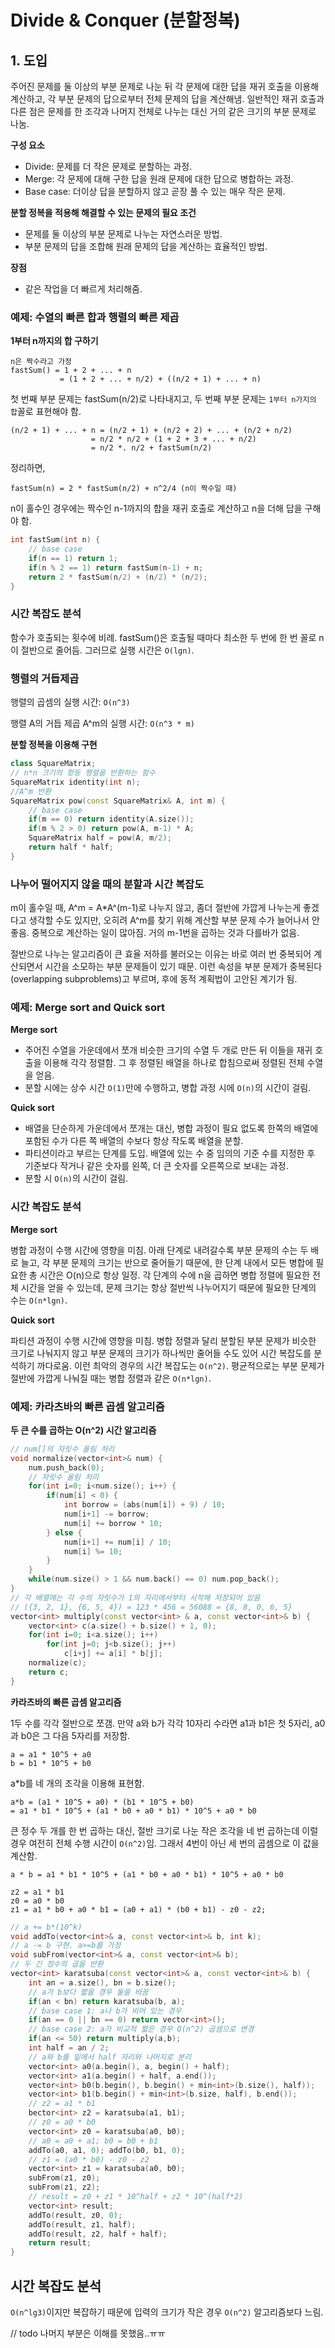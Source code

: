 # Divide & Conquer (분할정복) 

## 1. 도입

주어진 문제를 둘 이상의 부분 문제로 나눈 뒤 각 문제에 대한 답을 재귀 호출을 이용해 계산하고, 각 부분 문제의 답으로부터 전체 문제의 답을 계산해냄. 일반적인 재귀 호출과 다른 점은 문제를 한 조각과 나머지 전체로 나누는 대신 거의 같은 크기의 부분 문제로 나눔.

**구성 요소**

- Divide: 문제를 더 작은 문제로 분할하는 과정.
- Merge: 각 문제에 대해 구한 답을 원래 문제에 대한 답으로 병합하는 과정.
- Base case: 더이상 답을 분할하지 않고 곧장 풀 수 있는 매우 작은 문제.

**분할 정복을 적용해 해결할 수 있는 문제의 필요 조건**

- 문제를 둘 이상의 부분 문제로 나누는 자연스러운 방법.
- 부분 문제의 답을 조합해 원래 문제의 답을 계산하는 효율적인 방법.

**장점**

- 같은 작업을 더 빠르게 처리해줌.

### 예제: 수열의 빠른 합과 행렬의 빠른 제곱

**1부터 n까지의 합 구하기**

```
n은 짝수라고 가정
fastSum() = 1 + 2 + ... + n 
		   = (1 + 2 + ... + n/2) + ((n/2 + 1) + ... + n)
```

첫 번째 부분 문제는 fastSum(n/2)로 나타내지고, 두 번째 부분 문제는 `1부터 n가지의 합`꼴로 표현해야 함.

```
(n/2 + 1) + ... + n = (n/2 + 1) + (n/2 + 2) + ... + (n/2 + n/2) 
			      = n/2 * n/2 + (1 + 2 + 3 + ... + n/2) 
			      = n/2 *. n/2 + fastSum(n/2)
```

정리하면,

`fastSum(n) = 2 * fastSum(n/2) + n^2/4 (n이 짝수일 때)`

n이 홀수인 경우에는 짝수인 n-1까지의 합을 재귀 호출로 계산하고 n을 더해 답을 구해야 함.

```c++
int fastSum(int n) {
	// base case
	if(n == 1) return 1;
	if(n % 2 == 1) return fastSum(n-1) + n;
	return 2 * fastSum(n/2) + (n/2) * (n/2);
}
```

### 시간 복잡도 분석

함수가 호출되는 횟수에 비례. fastSum()은 호출될 때마다 최소한 두 번에 한 번 꼴로 n이 절반으로 줄어듬. 그러므로 실행 시간은 `O(lgn)`.

### 행렬의 거듭제곱

행렬의 곱셈의 실행 시간: `O(n^3)`

행렬 A의 거듭 제곱 A^m의 실행 시간: `O(n^3 * m)` 

**분할 정복을 이용해 구현**

```c++
class SquareMatrix;
// n*n 크기의 항등 행렬을 반환하는 함수
SquareMatrix identity(int n);
//A^m 반환
SquareMatrix pow(const SquareMatrix& A, int m) {
	// base case
	if(m == 0) return identity(A.size());
	if(m % 2 > 0) return pow(A, m-1) * A;
	SquareMatrix half = pow(A, m/2);
	return half * half;
}
```

### 나누어 떨어지지 않을 때의 분할과 시간 복잡도

m이 홀수일 때, A^m = A*A^(m-1)로 나누지 않고, 좀더 절반에 가깝게 나누는게 좋겠다고 생각할 수도 있지만, 오히려 A^m를 찾기 위해 계산할 부분 문제 수가 늘어나서 안좋음. 중복으로 계산하는 일이 많아짐. 거의 m-1번을 곱하는 것과 다를바가 없음.

절반으로 나누는 알고리즘이 큰 효율 저하를 불러오는 이유는 바로 여러 번 중복되어 계산되면서 시간을 소모하는 부분 문제들이 있기 때문. 이런 속성을 부분 문제가 중복된다(overlapping subproblems)고 부르며, 후에 동적 계획법이 고안된 계기가 됨.

### 예제: Merge sort and Quick sort

**Merge sort**

- 주어진 수열을 가운데에서 쪼개 비슷한 크기의 수열 두 개로 만든 뒤 이들을 재귀 호출을 이용해 각각 정렬함. 그 후 정렬된 배열을 하나로 합침으로써 정렬된 전체 수열을 얻음.
- 분할 시에는 상수 시간 `O(1)`만에 수행하고, 병합 과정 시에 `O(n)`의 시간이 걸림.

**Quick sort**

- 배열을 단순하게 가운데에서 쪼개는 대신, 병합 과정이 필요 없도록 한쪽의 배열에 포함된 수가 다른 쪽 배열의 수보다 항상 작도록 배열을 분할. 
- 파티션이라고 부르는 단계를 도입. 배열에 있는 수 중 임의의 기준 수를 지정한 후 기준보다 작거나 같은 숫자를 왼쪽, 더 큰 숫자를 오른쪽으로 보내는 과정.
- 분할 시 `O(n)`의 시간이 걸림.

### 시간 복잡도 분석

**Merge sort**

병합 과정이 수행 시간에 영향을 미침. 아래 단계로 내려갈수록 부분 문제의 수는 두 배로 늘고, 각 부분 문제의 크기는 반으로 줄어들기 때문에, 한 단계 내에서 모든 병합에 필요한 총 시간은 O(n)으로 항상 일정. 각 단계의 수에 n을 곱하면 병합 정렬에 필요한 전체 시간을 얻을 수 있는데, 문제 크기는 항상 절반씩 나누어지기 때문에 필요한 단계의 수는 `O(n*lgn)`.

**Quick sort**

파티션 과정이 수행 시간에 영향을 미침. 병합 정렬과 달리 분할된 부분 문제가 비슷한 크기로 나눠지지 않고 부분 문제의 크기가 하나씩만 줄어들 수도 있어 시간 복잡도를 분석하기 까다로움. 이런 최악의 경우의 시간 복잡도는 `O(n^2)`. 평균적으로는 부분 문제가 절반에 가깝게 나눠질 때는 병합 정렬과 같은 `O(n*lgn)`.

### 예제: 카라츠바의 빠른 곱셈 알고리즘

**두 큰 수를 곱하는 O(n^2) 시간 알고리즘**

```c++
// num[]의 자릿수 올림 처리
void normalize(vector<int>& num) {
	num.push_back(0);
	// 자릿수 올림 처리
	for(int i=0; i<num.size(); i++) {
		if(num[i] < 0) {
			int borrow = (abs(num[i]) + 9) / 10;
			num[i+1] -= borrow;
			num[i] += borrow * 10;
		} else {
			num[i+1] += num[i] / 10;
			num[i] %= 10;
		}
	}
	while(num.size() > 1 && num.back() == 0) num.pop_back();
}
// 각 배열에는 각 수의 자릿수가 1의 자리에서부터 시작해 저장되어 있음
// ({3, 2, 1}, {6, 5, 4}) = 123 * 456 = 56088 = {8, 8, 0, 6, 5}
vector<int> multiply(const vector<int> & a, const vector<int>& b) {
	vector<int> c(a.size() + b.size() + 1, 0);
	for(int i=0; i<a.size(); i++)
		for(int j=0; j<b.size(); j++)
			c[i+j] += a[i] * b[j];
	normalize(c);
	return c;	
}
```

**카라츠바의 빠른 곱셈 알고리즘**

1두 수를 각각 절반으로 쪼갬. 만약 a와 b가 각각 10자리 수라면 a1과 b1은 첫 5자리, a0과 b0은 그 다음 5자리를 저장함.

``` 
a = a1 * 10^5 + a0
b = b1 * 10^5 + b0
```

a*b를 네 개의 조각을 이용해 표현함. 

```
a*b = (a1 * 10^5 + a0) * (b1 * 10^5 + b0) 
= a1 * b1 * 10^5 + (a1 * b0 + a0 * b1) * 10^5 + a0 * b0
```

큰 정수 두 개를 한 번 곱하는 대신, 절반 크기로 나눈 작은 조각을 네 번 곱하는데 이럴 경우 여전히 전체 수행 시간이 `O(n^2)`임. 그래서 4번이 아닌 세 번의 곱셈으로 이 값을 계산함.

```
a * b = a1 * b1 * 10^5 + (a1 * b0 + a0 * b1) * 10^5 + a0 * b0

z2 = a1 * b1
z0 = a0 * b0
z1 = a1 * b0 + a0 * b1 = (a0 + a1) * (b0 + b1) - z0 - z2;
```

```c++
// a += b*(10^k)
void addTo(vector<int>& a, const vector<int>& b, int k);
// a -= b 구현. a>=b를 가정
void subFrom(vector<int>& a, const vector<int>& b);
// 두 긴 정수의 곱을 반환
vector<int> karatsuba(const vector<int>& a, const vector<int>& b) {
	int an = a.size(), bn = b.size();
	// a가 b보다 짧을 경우 둘을 바꿈
	if(an < bn) return karatsuba(b, a);
	// base case 1: a나 b가 비어 있는 경우
	if(an == 0 || bn == 0) return vector<int>();
	// base case 2: a가 비교적 짧은 경우 O(n^2) 곱셈으로 변경
	if(an <= 50) return multiply(a,b);
	int half = an / 2;
	// a와 b를 밑에서 half 자리와 나머지로 분리
	vector<int> a0(a.begin(), a, begin() + half);
	vector<int> a1(a.begin() + half, a.end());
	vector<int> b0(b.begin(), b.begin() + min<int>(b.size(), half));
	vector<int> b1(b.begin() + min<int>(b.size, half), b.end());
	// z2 = a1 * b1
	bector<int> z2 = karatsuba(a1, b1);
	// z0 = a0 * b0
	vector<int> z0 = karatsuba(a0, b0);
	// a0 = a0 + a1; b0 = b0 + b1
	addTo(a0, a1, 0); addTo(b0, b1, 0);
	// z1 = (a0 * b0) - z0 - z2
	vector<int> z1 = karatsuba(a0, b0);
	subFrom(z1, z0);
	subFrom(z1, z2);
	// result = z0 + z1 * 10^half + z2 * 10^(half*2)
	vector<int> result;
	addTo(result, z0, 0);
	addTo(result, z1, half);
	addTo(result, z2, half + half);
	return result;
}
```

## 시간 복잡도 분석

`O(n^lg3)`이지만 복잡하기 때문에 입력의 크기가 작은 경우 `O(n^2)` 알고리즘보다 느림.

// todo 나머지 부분은 이해를 못했음..ㅠㅠ